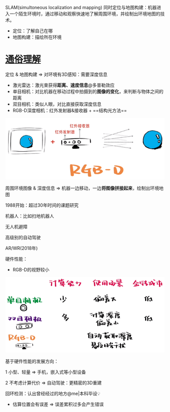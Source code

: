 SLAM(simultoneous localization and mapping) 同时定位与地图构建：机器进入一个陌生环境时，通过移动和观察快速地了解周围环境，并绘制出环境地图的技术。

- 定位：了解自己在哪
- 地图构建：描绘所在环境



# [通俗理解](https://www.bilibili.com/video/BV1PW411N7g4)

定位 & 地图构建 => 对环境有3D感知：需要深度信息

- 激光雷达：激光束获得**距离、速度信息**@多普勒效应
- 单目相机：对比机器在移动过程中拍摄到的**图像的变化**，来判断与物体之间的距离
- 双目相机：类似人眼，对比直接获取深度信息
- RGB-D深度相机：红外发射器&接收器 + ==结构光方法==

<img src="https://raw.githubusercontent.com/DaiDuncan/PicUploader/main/img3/20210615140206.png" alt="image-20210615140206594" style="zoom:80%;" />



周围环境图像 & 深度信息 => 机器一边移动，一边**将图像拼接起来**，绘制出环境地图 





1988开始：超过30年时间的课题研究

机器人：比如扫地机器人

无人机避障

高级别的自动驾驶

AR/WR(2018年)



硬件性能：

- RGB-D的视野较小

<img src="https://raw.githubusercontent.com/DaiDuncan/PicUploader/main/img3/20210615140538.png" alt="image-20210615140538618" style="zoom:80%;" />

 

基于硬件性能的发展方向：

1 小型、轻量 => 手机，嵌入式等小型设备

2 不考虑计算代价 => 自动驾驶：更精密的3D重建



回环检测：认出曾经经过的地方@me|本科毕设💡

- 估算位置会有误差 => 误差累积过多会产生错误
